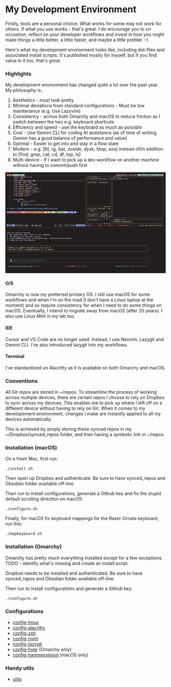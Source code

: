 # My Development Environment

Firstly, tools are a personal choice. What works for some may not work for others. If what you use works - that's great. I do encourage you to on occastion, reflect on your developer workflows and invest in how you might make things a little better, a little faster, and maybe a little prettier :-) 

Here's what my development environment looks like, including dot-files and associated install scripts. It's published mostly for myself, but if you find value in it too, that's great.

### Highlights

My development environment has changed quite a lot over the past year. My philosophy is:

1. Aesthetics - must look pretty
2. Minimal deviations from standard configurations - Must be low maintenance (e.g. Use Lazyvim)
3. Consistency - across both Omarchy and macOS to reduce friction as I switch between the two e.g. keyboard shortcuts
4. Efficiency and speed - use the keyboard as much as possible
5. Cost - Use Gemini CLI for coding AI assistance (as of time of writing, Gemini has a good balance of performance and value)
6. Optimal - Easier to get into and stay in a flow state 
7. Modern - e.g. \[fd, rg, bat, zoxide, dysk, btop, eza\] instead of/in addition to \[find, grep, cat, cd, df, top, ls\]
8. Multi-device - If I want to pick up a dev workflow on another machine without having to commit/push first

![Alt text](mydevenv.png "Screenshot of my development environment")

#### O/S

Omarchy is now my preferred primary OS. I still use macOS for some workflows and when I'm on the road (I don't have a Linux laptop at the moment) and so require consistency for when I need to do some things on macOS. Eventually, I intend to migrate away 
from macOS (after 20 years). I also use Linux Mint in my lab too.

#### IDE

Cursor and VS Code are no longer used. Instead, I use Neovim, Lazygit and Gemini CLI. I've
also introduced lazygit into my workflows.

#### Terminal

I've standardized on Alacritty as it is available on both Omarchy and macOS.

### Conventions

All Git repos are stored in ~/repos. To streamline the process of working across multiple devices, there are certain repos I choose to rely on Dropbox to sync across my devices. This enables me to pick up where I left off on a different device without having to rely on Git. When it comes to my developement environment, changes I make are instantly applied to all my devices automatically.

This is achieved by simply storing these synced repos in my ~/Dropbox/synced_repos folder, and then having a symbolic link in ~/repos.

### Installation (macOS)

On a fresh Mac, first run:

    ./install.sh

Then open up Dropbox and authenticate. Be sure to have synced_repos and Obsidian folder available off-line.

Then run to install configurations, generate a Github key and fix the stupid
default scrolling direction on macOS:

    ./configure.sh

Finally, for macOS fix keyboard mappings for the Razer Ornata keyboard, run this:

    ./mapkeyboard.sh

### Installation (Omarchy)

Omarchy has pretty much everything installed except for a few exceptions. TODO -
identify what's missing and create an install script.

Dropbox needs to be installed and authenticated. Be sure to have synced_repos and Obsidian folder available off-line.

Then run to install configurations and generate a Github key:

    ./configure.sh

### Configurations

- [config-tmux](https://github.com/jasondchambers/config-tmux)
- [config-alacritty](https://github.com/jasondchambers/config-alacritty)
- [config-zsh](https://github.com/jasondchambers/config-zsh)
- [config-nvim](https://github.com/jasondchambers/config-nvim)
- [config-lazygit](https://github.com/jasondchambers/config-lazygit)
- [config-hypr](https://github.com/jasondchambers/config-hypr) (Omarchy only)
- [config-hammerspoon](https://github.com/jasondchambers/config-hammerspoon) (macOS only)

### Handy utils

- [utils](https://github.com/jasondchambers/utils)
